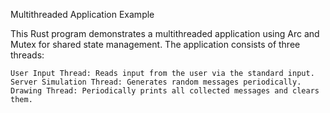 Multithreaded Application Example

This Rust program demonstrates a multithreaded application using Arc and Mutex for shared state management. The application consists of three threads:

    User Input Thread: Reads input from the user via the standard input.
    Server Simulation Thread: Generates random messages periodically.
    Drawing Thread: Periodically prints all collected messages and clears them.
